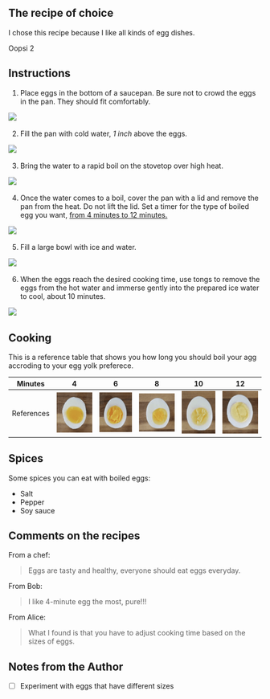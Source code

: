 ## The recipe of choice

I chose this recipe because I like all kinds of egg dishes.

Oopsi 2

## Instructions

1. Place eggs in the bottom of a saucepan. Be sure not to crowd the eggs in the pan. They should fit comfortably.

![](https://thestayathomechef.com/wp-content/uploads/2014/10/How2Bto2Bboil2Beggs2B1.jpg)

2. Fill the pan with cold water, *1 inch* above the eggs.

![](https://thestayathomechef.com/wp-content/uploads/2014/10/How2Bto2Bboil2Beggs2B2.jpg)

3. Bring the water to a rapid boil on the stovetop over high heat.

![](https://thestayathomechef.com/wp-content/uploads/2014/10/How2Bto2Bboil2Beggs2B3.jpg)

4. Once the water comes to a boil, cover the pan with a lid and remove the pan from the heat. Do not lift the lid. Set a timer for the type of boiled egg you want, [from 4 minutes to 12 minutes.](#Cooking)

![](https://thestayathomechef.com/wp-content/uploads/2014/10/How2Bto2Bboil2Beggs2B4.jpg)

5. Fill a large bowl with ice and water.

![](https://thestayathomechef.com/wp-content/uploads/2014/10/How2Bto2Bboil2Beggs2B6.jpg)

6. When the eggs reach the desired cooking time, use tongs to remove the eggs from the hot water and immerse gently into the prepared ice water to cool, about 10 minutes.

![](https://thestayathomechef.com/wp-content/uploads/2014/10/How2Bto2Bboil2Beggs2B7.jpg)

## Cooking

This is a reference table that shows you how long you should boil your agg accroding to your egg yolk preferece. 

| Minutes | 4  |  6 |  8 | 10 | 12 |
|:-------:|:--:|:--:|:--:|:--:|:--:|
| References | ![4](/.github/4.png) | ![6](/.github/6.png) | ![8](/.github/8.png) | ![10](/.github/10.png) | ![12](/.github/12.png) |


## Spices

Some spices you can eat with boiled eggs:
- Salt
- Pepper
- Soy sauce

## Comments on the recipes

From a chef:  

> Eggs are tasty and healthy, everyone should eat eggs everyday. 

From Bob:

> I like 4-minute egg the most, pure!!!  

From Alice:

> What I found is that you have to adjust cooking time based on the sizes of eggs. 

## Notes from the Author

- [ ] Experiment with eggs that have different sizes
